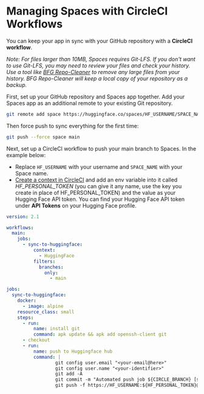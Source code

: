 # Managing Spaces with CircleCI Workflows

You can keep your app in sync with your GitHub repository with a **CircleCI workflow**. 

*Note: For files larger than 10MB, Spaces requires Git-LFS. If you don't want to use Git-LFS, you may need to review your files and check your history. Use a tool like [BFG Repo-Cleaner](https://rtyley.github.io/bfg-repo-cleaner/) to remove any large files from your history. BFG Repo-Cleaner will keep a local copy of your repository as a backup.*

First, set up your GitHub repository and Spaces app together. Add your Spaces app as an additional remote to your existing Git repository.

```bash
git remote add space https://huggingface.co/spaces/HF_USERNAME/SPACE_NAME
```

Then force push to sync everything for the first time:

```bash
git push --force space main
```

Next, set up a CircleCI workflow to push your main branch to Spaces. In the example below:

* Replace `HF_USERNAME` with your username and `SPACE_NAME` with your Space name. 
* [Create a context in CircleCI](https://circleci.com/docs/contexts/) and add an env variable into it called *HF_PERSONAL_TOKEN* (you can give it any name, use the key you create in place of HF_PERSONAL_TOKEN) and the value as your Hugging Face API token. You can find your Hugging Face API token under **API Tokens** on your Hugging Face profile.

```yaml
version: 2.1

workflows:
  main:
    jobs:
      - sync-to-huggingface:
          context:
            - HuggingFace
          filters:
            branches:
              only:
                - main

jobs:
  sync-to-huggingface:
    docker:
      - image: alpine
    resource_class: small
    steps:
      - run: 
          name: install git
          command: apk update && apk add openssh-client git
      - checkout
      - run:
          name: push to Huggingface hub
          command: |
                  git config user.email "<your-email@here>" 
                  git config user.name "<your-identifier>" 
                  git add -A 
                  git commit -m "Automated push job ${CIRCLE_BRANCH} [skip ci]" --allow-empty 
                  git push -f https://HF_USERNAME:${HF_PERSONAL_TOKEN}@huggingface.co/spaces/HF_USERNAME/SPACE_NAME main
```
